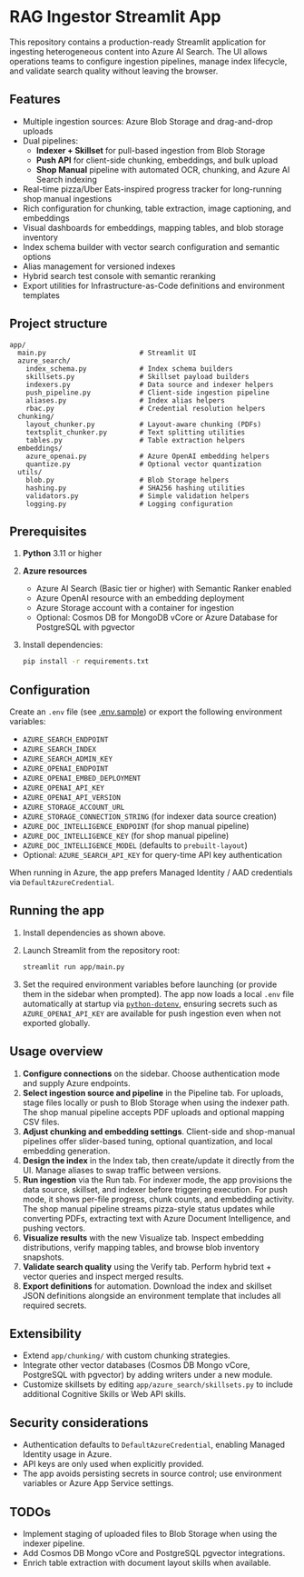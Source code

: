 # RAG Ingestor Streamlit App

This repository contains a production-ready Streamlit application for ingesting heterogeneous content into Azure AI Search. The UI allows operations teams to configure ingestion pipelines, manage index lifecycle, and validate search quality without leaving the browser.

## Features

- Multiple ingestion sources: Azure Blob Storage and drag-and-drop uploads
- Dual pipelines:
  - **Indexer + Skillset** for pull-based ingestion from Blob Storage
  - **Push API** for client-side chunking, embeddings, and bulk upload
  - **Shop Manual** pipeline with automated OCR, chunking, and Azure AI Search indexing
- Real-time pizza/Uber Eats-inspired progress tracker for long-running shop manual ingestions
- Rich configuration for chunking, table extraction, image captioning, and embeddings
- Visual dashboards for embeddings, mapping tables, and blob storage inventory
- Index schema builder with vector search configuration and semantic options
- Alias management for versioned indexes
- Hybrid search test console with semantic reranking
- Export utilities for Infrastructure-as-Code definitions and environment templates

## Project structure

```
app/
  main.py                       # Streamlit UI
  azure_search/
    index_schema.py             # Index schema builders
    skillsets.py                # Skillset payload builders
    indexers.py                 # Data source and indexer helpers
    push_pipeline.py            # Client-side ingestion pipeline
    aliases.py                  # Index alias helpers
    rbac.py                     # Credential resolution helpers
  chunking/
    layout_chunker.py           # Layout-aware chunking (PDFs)
    textsplit_chunker.py        # Text splitting utilities
    tables.py                   # Table extraction helpers
  embeddings/
    azure_openai.py             # Azure OpenAI embedding helpers
    quantize.py                 # Optional vector quantization
  utils/
    blob.py                     # Blob Storage helpers
    hashing.py                  # SHA256 hashing utilities
    validators.py               # Simple validation helpers
    logging.py                  # Logging configuration
```

## Prerequisites

1. **Python** 3.11 or higher
2. **Azure resources**
   - Azure AI Search (Basic tier or higher) with Semantic Ranker enabled
   - Azure OpenAI resource with an embedding deployment
   - Azure Storage account with a container for ingestion
   - Optional: Cosmos DB for MongoDB vCore or Azure Database for PostgreSQL with pgvector
3. Install dependencies:

   ```bash
   pip install -r requirements.txt
   ```

## Configuration

Create an `.env` file (see [.env.sample](./.env.sample)) or export the following environment variables:

- `AZURE_SEARCH_ENDPOINT`
- `AZURE_SEARCH_INDEX`
- `AZURE_SEARCH_ADMIN_KEY`
- `AZURE_OPENAI_ENDPOINT`
- `AZURE_OPENAI_EMBED_DEPLOYMENT`
- `AZURE_OPENAI_API_KEY`
- `AZURE_OPENAI_API_VERSION`
- `AZURE_STORAGE_ACCOUNT_URL`
- `AZURE_STORAGE_CONNECTION_STRING` (for indexer data source creation)
- `AZURE_DOC_INTELLIGENCE_ENDPOINT` (for shop manual pipeline)
- `AZURE_DOC_INTELLIGENCE_KEY` (for shop manual pipeline)
- `AZURE_DOC_INTELLIGENCE_MODEL` (defaults to `prebuilt-layout`)
- Optional: `AZURE_SEARCH_API_KEY` for query-time API key authentication

When running in Azure, the app prefers Managed Identity / AAD credentials via `DefaultAzureCredential`.

## Running the app

1. Install dependencies as shown above.
2. Launch Streamlit from the repository root:

   ```bash
   streamlit run app/main.py
   ```

3. Set the required environment variables before launching (or provide them in the sidebar when prompted).
   The app now loads a local `.env` file automatically at startup via [`python-dotenv`](https://pypi.org/project/python-dotenv/),
   ensuring secrets such as `AZURE_OPENAI_API_KEY` are available for push ingestion even when not exported globally.

## Usage overview

1. **Configure connections** on the sidebar. Choose authentication mode and supply Azure endpoints.
2. **Select ingestion source and pipeline** in the Pipeline tab. For uploads, stage files locally or push to Blob Storage when using the indexer path. The shop manual pipeline accepts PDF uploads and optional mapping CSV files.
3. **Adjust chunking and embedding settings**. Client-side and shop-manual pipelines offer slider-based tuning, optional quantization, and local embedding generation.
4. **Design the index** in the Index tab, then create/update it directly from the UI. Manage aliases to swap traffic between versions.
5. **Run ingestion** via the Run tab. For indexer mode, the app provisions the data source, skillset, and indexer before triggering execution. For push mode, it shows per-file progress, chunk counts, and embedding activity. The shop manual pipeline streams pizza-style status updates while converting PDFs, extracting text with Azure Document Intelligence, and pushing vectors.
6. **Visualize results** with the new Visualize tab. Inspect embedding distributions, verify mapping tables, and browse blob inventory snapshots.
7. **Validate search quality** using the Verify tab. Perform hybrid text + vector queries and inspect merged results.
8. **Export definitions** for automation. Download the index and skillset JSON definitions alongside an environment template that includes all required secrets.

## Extensibility

- Extend `app/chunking/` with custom chunking strategies.
- Integrate other vector databases (Cosmos DB Mongo vCore, PostgreSQL with pgvector) by adding writers under a new module.
- Customize skillsets by editing `app/azure_search/skillsets.py` to include additional Cognitive Skills or Web API skills.

## Security considerations

- Authentication defaults to `DefaultAzureCredential`, enabling Managed Identity usage in Azure.
- API keys are only used when explicitly provided.
- The app avoids persisting secrets in source control; use environment variables or Azure App Service settings.

## TODOs

- Implement staging of uploaded files to Blob Storage when using the indexer pipeline.
- Add Cosmos DB Mongo vCore and PostgreSQL pgvector integrations.
- Enrich table extraction with document layout skills when available.
